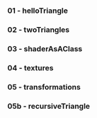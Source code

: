 ### 01 - helloTriangle   

### 02 - twoTriangles   

### 03 - shaderAsAClass   

### 04 - textures   

### 05 - transformations   

### 05b - recursiveTriangle

